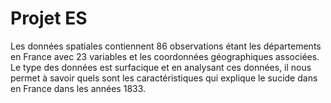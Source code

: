 # Projet ES

Les données spatiales contiennent 86 observations étant les départements en France avec 23 variables et les coordonnées géographiques associées. Le type des données est surfacique et en analysant ces données, il nous permet à savoir quels sont les caractéristiques qui explique le sucide dans en France dans les années 1833.
